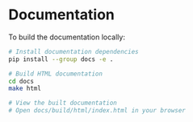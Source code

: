 # Documentation

To build the documentation locally:

```bash
# Install documentation dependencies
pip install --group docs -e .

# Build HTML documentation
cd docs
make html

# View the built documentation
# Open docs/build/html/index.html in your browser
```
